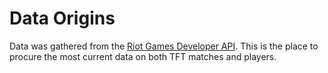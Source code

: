 # Data Origins
Data was gathered from the  <a href = "https://developer.riotgames.com/">Riot Games Developer API</a>. This is the place to procure the most current data on both TFT matches and players. 

